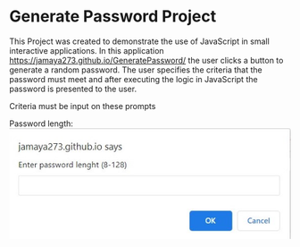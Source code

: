 # Generate Password Project

This Project was created to demonstrate the use of JavaScript in small interactive applications. In this application https://jamaya273.github.io/GeneratePassword/ the user clicks a button to generate a random password. The user specifies the criteria that the password must meet and after executing the logic in JavaScript the password is presented to the user. 

Criteria must be input on these prompts

Password length:
![Password Lenght](images\passwordlenght.jpg)


